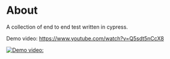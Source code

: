 # About

A collection of end to end test written in cypress.

Demo video: https://www.youtube.com/watch?v=Q5sdt5nCcX8

[![Demo video:](https://img.youtube.com/vi/Q5sdt5nCcX8/0.jpg)](https://www.youtube.com/watch?v=Q5sdt5nCcX8)

